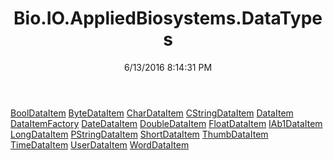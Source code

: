 ﻿---
title: Bio.IO.AppliedBiosystems.DataTypes
date: 6/13/2016 8:14:31 PM
---

[BoolDataItem](T-Bio.IO.AppliedBiosystems.DataTypes.BoolDataItem.html)
[ByteDataItem](T-Bio.IO.AppliedBiosystems.DataTypes.ByteDataItem.html)
[CharDataItem](T-Bio.IO.AppliedBiosystems.DataTypes.CharDataItem.html)
[CStringDataItem](T-Bio.IO.AppliedBiosystems.DataTypes.CStringDataItem.html)
[DataItem](T-Bio.IO.AppliedBiosystems.DataTypes.DataItem.html)
[DataItemFactory](T-Bio.IO.AppliedBiosystems.DataTypes.DataItemFactory.html)
[DateDataItem](T-Bio.IO.AppliedBiosystems.DataTypes.DateDataItem.html)
[DoubleDataItem](T-Bio.IO.AppliedBiosystems.DataTypes.DoubleDataItem.html)
[FloatDataItem](T-Bio.IO.AppliedBiosystems.DataTypes.FloatDataItem.html)
[IAb1DataItem](T-Bio.IO.AppliedBiosystems.DataTypes.IAb1DataItem.html)
[LongDataItem](T-Bio.IO.AppliedBiosystems.DataTypes.LongDataItem.html)
[PStringDataItem](T-Bio.IO.AppliedBiosystems.DataTypes.PStringDataItem.html)
[ShortDataItem](T-Bio.IO.AppliedBiosystems.DataTypes.ShortDataItem.html)
[ThumbDataItem](T-Bio.IO.AppliedBiosystems.DataTypes.ThumbDataItem.html)
[TimeDataItem](T-Bio.IO.AppliedBiosystems.DataTypes.TimeDataItem.html)
[UserDataItem](T-Bio.IO.AppliedBiosystems.DataTypes.UserDataItem.html)
[WordDataItem](T-Bio.IO.AppliedBiosystems.DataTypes.WordDataItem.html)

